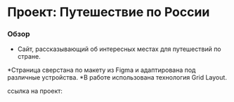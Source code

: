 # Проект: Путешествие по России

### Обзор
* Сайт, рассказывающий об интересных местах для путешествий по стране. 


*Страница сверстана по макету из Figma и адаптирована под различные устройства.
*В работе использована технология Grid Layout.  

ссылка на проект:
